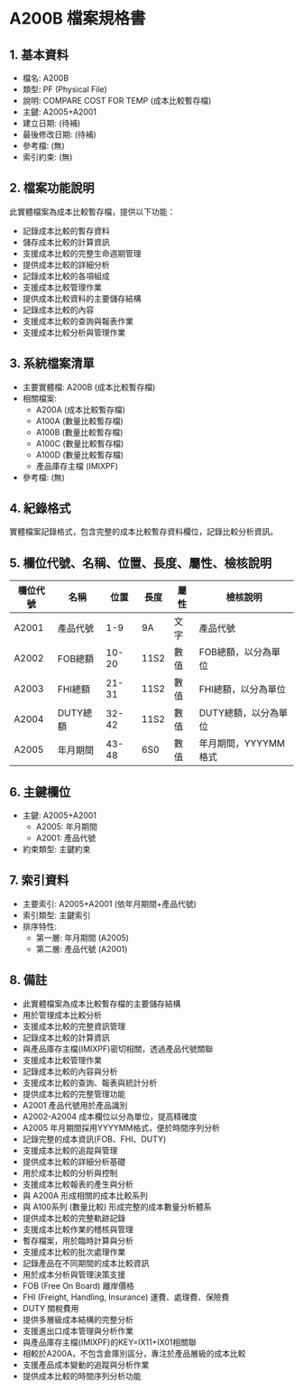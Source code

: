 # A200B 檔案規格書

## 1. 基本資料
- 檔名: A200B
- 類型: PF (Physical File)
- 說明: COMPARE COST FOR TEMP (成本比較暫存檔)
- 主鍵: A2005+A2001
- 建立日期: (待補)
- 最後修改日期: (待補)
- 參考檔: (無)
- 索引約束: (無)

## 2. 檔案功能說明
此實體檔案為成本比較暫存檔，提供以下功能：
- 記錄成本比較的暫存資料
- 儲存成本比較的計算資訊
- 支援成本比較的完整生命週期管理
- 提供成本比較的詳細分析
- 記錄成本比較的各項組成
- 支援成本比較管理作業
- 提供成本比較資料的主要儲存結構
- 記錄成本比較的內容
- 支援成本比較的查詢與報表作業
- 支援成本比較分析與管理作業

## 3. 系統檔案清單
- 主要實體檔: A200B (成本比較暫存檔)
- 相關檔案: 
  - A200A (成本比較暫存檔)
  - A100A (數量比較暫存檔)
  - A100B (數量比較暫存檔)
  - A100C (數量比較暫存檔)
  - A100D (數量比較暫存檔)
  - 產品庫存主檔 (IMIXPF)
- 參考檔: (無)

## 4. 紀錄格式
實體檔案記錄格式，包含完整的成本比較暫存資料欄位，記錄比較分析資訊。

## 5. 欄位代號、名稱、位置、長度、屬性、檢核說明
| 欄位代號 | 名稱 | 位置 | 長度 | 屬性 | 檢核說明 |
|----------|------|------|------|------|----------|
| A2001 | 產品代號 | 1-9 | 9A | 文字 | 產品代號 |
| A2002 | FOB總額 | 10-20 | 11S2 | 數值 | FOB總額，以分為單位 |
| A2003 | FHI總額 | 21-31 | 11S2 | 數值 | FHI總額，以分為單位 |
| A2004 | DUTY總額 | 32-42 | 11S2 | 數值 | DUTY總額，以分為單位 |
| A2005 | 年月期間 | 43-48 | 6S0 | 數值 | 年月期間，YYYYMM格式 |

## 6. 主鍵欄位
- 主鍵: A2005+A2001
  - A2005: 年月期間
  - A2001: 產品代號
- 約束類型: 主鍵約束

## 7. 索引資料
- 主要索引: A2005+A2001 (依年月期間+產品代號)
- 索引類型: 主鍵索引
- 排序特性: 
  - 第一層: 年月期間 (A2005)
  - 第二層: 產品代號 (A2001)

## 8. 備註
- 此實體檔案為成本比較暫存檔的主要儲存結構
- 用於管理成本比較分析
- 支援成本比較的完整資訊管理
- 記錄成本比較的計算資訊
- 與產品庫存主檔(IMIXPF)密切相關，透過產品代號關聯
- 支援成本比較管理作業
- 記錄成本比較的內容與分析
- 支援成本比較的查詢、報表與統計分析
- 提供成本比較的完整管理功能
- A2001 產品代號用於產品識別
- A2002-A2004 成本欄位以分為單位，提高精確度
- A2005 年月期間採用YYYYMM格式，便於時間序列分析
- 記錄完整的成本資訊(FOB、FHI、DUTY)
- 支援成本比較的追蹤與管理
- 提供成本比較的詳細分析基礎
- 用於成本比較的分析與控制
- 支援成本比較報表的產生與分析
- 與 A200A 形成相關的成本比較系列
- 與 A100系列 (數量比較) 形成完整的成本數量分析體系
- 提供成本比較的完整軌跡記錄
- 支援成本比較作業的稽核與管理
- 暫存檔案，用於臨時計算與分析
- 支援成本比較的批次處理作業
- 記錄產品在不同期間的成本比較資訊
- 用於成本分析與管理決策支援
- FOB (Free On Board) 離岸價格
- FHI (Freight, Handling, Insurance) 運費、處理費、保險費
- DUTY 關稅費用
- 提供多層級成本結構的完整分析
- 支援進出口成本管理與分析作業
- 與產品庫存主檔(IMIXPF)的KEY=IX11+IX01相關聯
- 相較於A200A，不包含倉庫別區分，專注於產品層級的成本比較
- 支援產品成本變動的追蹤與分析作業
- 提供成本比較的時間序列分析功能 
